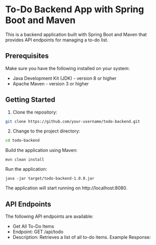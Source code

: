 # To-Do Backend App with Spring Boot and Maven

This is a backend application built with Spring Boot and Maven that provides API endpoints for managing a to-do list.

## Prerequisites

Make sure you have the following installed on your system:

- Java Development Kit (JDK) - version 8 or higher
- Apache Maven - version 3 or higher

## Getting Started

1. Clone the repository:

```bash
git clone https://github.com/your-username/todo-backend.git  
```
2. Change to the project directory:

```bash
cd todo-backend
```
Build the application using Maven:

    mvn clean install
Run the application:

    java -jar target/todo-backend-1.0.0.jar

The application will start running on http://localhost:8080.

## API Endpoints
The following API endpoints are available:

- Get All To-Do Items
- Endpoint: GET /api/todo
- Description: Retrieves a list of all to-do items. 
Example Response:
